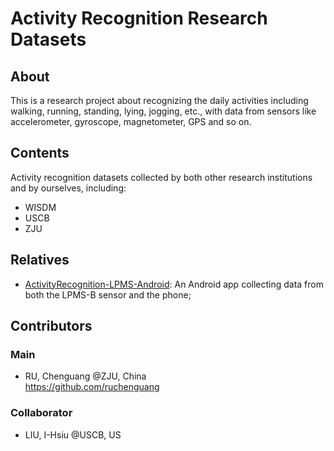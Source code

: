 # Activity Recognition Research Datasets

## About
This is a research project about recognizing the daily activities including walking, running, standing, lying, jogging, etc., with data from sensors like accelerometer, gyroscope, magnetometer, GPS and so on.

## Contents
Activity recognition datasets collected by both other research institutions and by ourselves, including:

- WISDM
- USCB
- ZJU

## Relatives
- [ActivityRecognition-LPMS-Android](https://github.com/ruchenguang/ActivityRecognition-LPMS-Android): An Android app collecting data from both the LPMS-B sensor and the phone;

## Contributors
### Main
- RU, Chenguang @ZJU, China  
https://github.com/ruchenguang

### Collaborator
- LIU, I-Hsiu @USCB, US